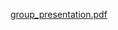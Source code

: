 [group_presentation.pdf](https://github.com/user-attachments/files/18640585/group_presentation.pdf)
